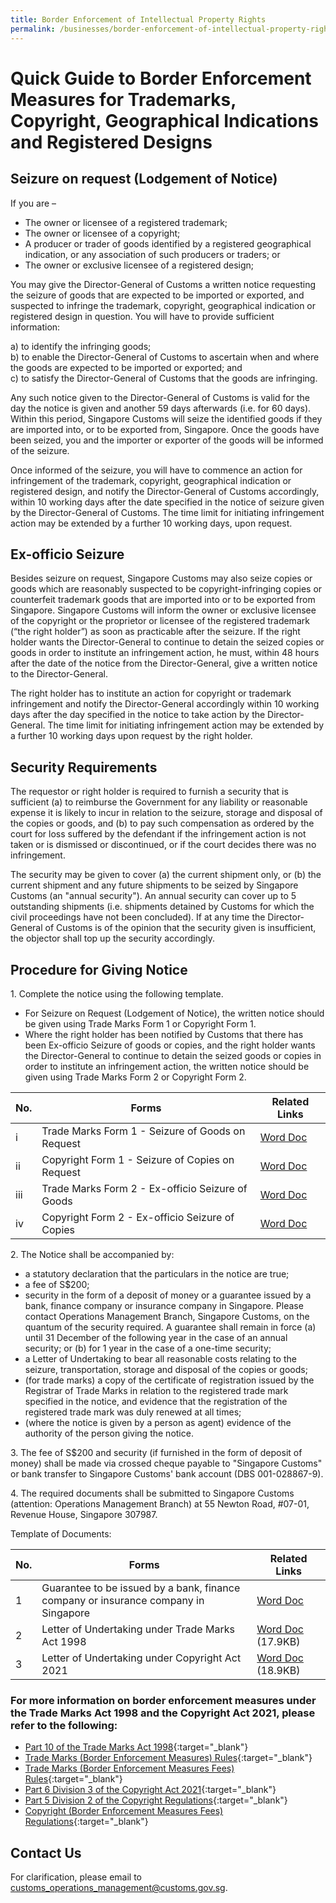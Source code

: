 ```yaml
---
title: Border Enforcement of Intellectual Property Rights
permalink: /businesses/border-enforcement-of-intellectual-property-rights/quick-guide-for-copyright-and-trade-mark-owners-and-licensees/
---
```

# Quick Guide to Border Enforcement Measures for Trademarks, Copyright, Geographical Indications and Registered Designs

## Seizure on request (Lodgement of Notice)

If you are –

* The owner or licensee of a registered trademark;
* The owner or licensee of a copyright;
* A producer or trader of goods identified by a registered geographical indication, or any association of such producers or traders; or 
* The owner or exclusive licensee of a registered design;

You may give the Director-General of Customs  a written notice requesting the seizure of goods that are expected to be imported or exported, and suspected to infringe the trademark, copyright, geographical indication or registered design in question. You will have to provide sufficient information:

a)  to identify the infringing goods;<br>
b)  to enable the Director-General of Customs to ascertain when and where the goods are expected to be imported or exported; and<br>
c)  to satisfy the Director-General of Customs that the goods are infringing.<br>

Any such notice given to the Director-General of Customs is valid for the day the notice is given and another 59 days afterwards (i.e. for 60 days). Within this period, Singapore Customs will seize the identified goods if they are imported into, or to be exported from, Singapore. Once the goods have been seized, you and the importer or exporter of the goods will be informed of the seizure.

Once informed of the seizure, you will have to commence an action for infringement of the trademark, copyright, geographical indication or registered design, and notify the Director-General of Customs accordingly, within 10 working days after the date specified in the notice of seizure given by the Director-General of Customs. The time limit for initiating infringement action may be extended by a further 10 working days, upon request.


## Ex-officio Seizure
  
Besides seizure on request, Singapore Customs may also seize copies or goods which are reasonably suspected to be copyright-infringing copies or counterfeit trademark goods that are imported into or to be exported from Singapore. Singapore Customs will inform the owner or exclusive licensee of the copyright or the proprietor or licensee of the registered trademark (“the right holder”) as soon as practicable after the seizure. If the right holder wants the Director-General to continue to detain the seized copies or goods in order to institute an infringement action, he must, within 48 hours after the date of the notice from the Director-General, give a written notice to the Director-General.  
  
The right holder has to institute an action for copyright or trademark infringement and notify the Director-General accordingly within 10 working days after the day specified in the notice to take action by the Director-General. The time limit for initiating infringement action may be extended by a further 10 working days upon request by the right holder.  
  
## Security Requirements 
  
The requestor or right holder is required to furnish a security that is sufficient (a) to reimburse the Government for any liability or reasonable expense it is likely to incur in relation to the seizure, storage and disposal of the copies or goods, and (b) to pay such compensation as ordered by the court for loss suffered by the defendant if the infringement action is not taken or is dismissed or discontinued, or if the court decides there was no infringement.  
  
The security may be given to cover (a) the current shipment only, or (b) the current shipment and any future shipments to be seized by Singapore Customs (an "annual security"). An annual security can cover up to 5 outstanding shipments (i.e. shipments detained by Customs for which the civil proceedings have not been concluded). If at any time the Director-General of Customs is of the opinion that the security given is insufficient, the objector shall top up the security accordingly.

## Procedure for Giving Notice 
  
 1\. Complete the notice using the following template.

  -   For Seizure on Request (Lodgement of Notice), the written notice should be given using Trade Marks Form 1 or Copyright Form 1.
  -   Where the right holder has been notified by Customs that there has been Ex-officio Seizure of goods or copies, and the right holder wants the Director-General to continue to detain the seized goods or copies in order to institute an infringement action, the written notice should be given using Trade Marks Form 2 or Copyright Form 2.

  | No. | Forms | Related Links |
  |---|---|---|
  | i | Trade Marks Form 1 - Seizure of Goods on Request | [Word Doc](https://go.gov.sg/tmf12022) |
  | ii | Copyright Form 1 - Seizure of Copies on Request | [Word Doc](https://go.gov.sg/crf12021) |
  | iii | Trade Marks Form 2 - Ex-officio Seizure of Goods | [Word Doc](https://go.gov.sg/tmf22022 ) |
  | iv | Copyright Form 2 - Ex-officio Seizure of Copies | [Word Doc](https://go.gov.sg/crf22021) |


 2\. The Notice shall be accompanied by:

  -   a statutory declaration that the particulars in the notice are true;
  -   a fee of S$200;
  -   security in the form of a deposit of money or a guarantee issued by a bank, finance company or insurance company in Singapore. Please contact Operations Management Branch, Singapore Customs, on the quantum of the security required. A guarantee shall remain in force (a) until 31 December of the following year in the case of an annual security; or (b) for 1 year in the case of a one-time security;
  -   a Letter of Undertaking to bear all reasonable costs relating to the seizure, transportation, storage and disposal of the copies or goods;
  -   (for trade marks) a copy of the certificate of registration issued by the Registrar of Trade Marks in relation to the registered trade mark specified in the notice, and evidence that the registration of the registered trade mark was duly renewed at all times;
  -   (where the notice is given by a person as agent) evidence of the authority of the person giving the notice.

 3\. The fee of S$200 and security (if furnished in the form of deposit of money) shall be made via crossed cheque payable to "Singapore Customs" or bank transfer to Singapore Customs' bank account (DBS 001-028867-9).  
  
 4\. The required documents shall be submitted to Singapore Customs (attention: Operations Management Branch) at 55 Newton Road, #07-01, Revenue House, Singapore 307987.  
  
Template of Documents:

| No. | Forms |  Related Links |
|---|---|---|
| 1 |  Guarantee to be issued by a bank, finance company or insurance company in Singapore | [Word Doc](https://go.gov.sg/grtt2022) |
| 2 |  Letter of Undertaking under Trade Marks Act 1998 | [Word Doc](/files/businesses/letter-of-undertaking-under-trade-marks-act.docx) (17.9KB) |
| 3 | Letter of Undertaking under Copyright Act 2021  | [Word Doc](/files/businesses/letter-of-undertaking-under-copyright-act.docx) (18.9KB) |

### For more information on border enforcement measures under the Trade Marks Act 1998 and the Copyright Act 2021, please refer to the following:

  
  -   [Part 10 of the Trade Marks Act 1998](https://sso.agc.gov.sg/Act/TMA1998?ProvIds=pr81-,pr81A-,pr81B-,pr82-,pr83-,pr84-,pr85-,pr85A-,pr85B-,pr86-,pr87-,pr88-,pr89-,pr90-,pr91-,pr92-,pr93-,pr93A-,pr93B-,pr93C-,pr93D-,pr93E-,pr93F-,pr93G-,pr93H-,pr93I-,pr93J-,pr93K-,pr93L-,pr94-,pr95-,pr96-,pr97-,pr98-,pr99-,pr100-){:target="_blank"}
  -   [Trade Marks (Border Enforcement Measures) Rules](https://sso.agc.gov.sg/SL/TMA1998-R2?DocDate=20191112){:target="_blank"}
  -   [Trade Marks (Border Enforcement Measures Fees) Rules](https://sso.agc.gov.sg/SL/TMA1998-S749-2019?DocDate=20191112){:target="_blank"}
  -   [Part 6 Division 3 of the Copyright Act 2021](https://sso.agc.gov.sg/Act/CA2021?ProvIds=pr329-,pr330-,pr331-,pr332-,pr333-,pr334-,pr335-,pr336-,pr337-,pr338-,pr339-,pr340-,pr341-,pr342-,pr343-,pr344-,pr345-,pr346-,pr347-,pr348-,pr349-,pr350-,pr351-,pr352-,pr353-,pr354-,pr355-,pr356-,pr357-,pr358-,pr359-,pr360-,pr361-,pr362-,pr363-,pr364-,pr365-,pr366-,pr367-,pr368-){:target="_blank"}
  -   [Part 5 Division 2 of the Copyright Regulations](https://sso.agc.gov.sg/SL/CA2021-S882-2021?DocDate=20211119&ProvIds=pr82-,pr83-,pr84-,pr85-,pr86-,pr87-,pr88-,pr89-){:target="_blank"}
  -   [Copyright (Border Enforcement Measures Fees) Regulations](https://sso.agc.gov.sg/SL/CA2021-S881-2021?DocDate=20211119){:target="_blank"}

## Contact Us

For clarification, please email to  [customs_operations_management@customs.gov.sg](mailto:customs_operations_management@customs.gov.sg).